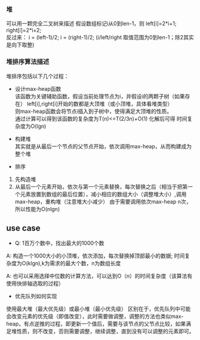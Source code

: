 ### 堆
可以用一颗完全二叉树来描述
假设数组标记i从0到len-1，则
left[i]=2\*i+1;    right[i]=2\*i+2;   
反过来：
i = (left-1)/2;    i = (right-1)/2; (i/left/right 取值范围为0到len-1；除2其实是向下取整)

### 堆排序算法描述
堆排序包括以下几个过程：
- 设计max-heap函数   
该函数为关键辅助函数，假设当前处理节点为i，并假设i的两颗子树（如果存在） left[i],right[i]开始的数都是大顶堆（或小顶堆，具体看堆类型）   
则max-heap函数会将节点i插入到子树中，使得满足大顶堆的性质。    
通过计算可以得到该函数的复杂度为T(n)<=T(2/3n)+O(1) 化解后可得 时间复杂度为O(lgn)

- 构建堆   
其实就是从最后一个节点的父节点开始，依次调用max-heap，从而构建成为整个堆

- 排序  
>> 
  1. 先构造堆
  2. 从最后一个元素开始，依次与第一个元素替换，每次替换之后（相当于把第一个元素放置到数组的最后位置），减小相应的数组大小（调整堆大小）,调用max-heap，重构堆（注意堆大小减少）
由于需要调用依次max-heap n次，所以性能为O(nlgn)

## use case
- Q: 1百万个数中，找出最大的1000个数   

A: 构造一个1000大小的小顶堆，依次添加，每次替换掉顶部最小的数据; 时间复杂度为O(klgn),k为需求的最大个数，n为数组长度

A:  也可以采用选择中位数的计算方法，可以达到O（n）的时间复杂度（该算法有使用快排轴选取的过程）

- 优先队列如何实现

使用最大堆（最大优先级）或最小堆（最小优先级）
区别在于，优先队列中可能会改变元素的优先级（即值改变），此时需要做调整，调整的方法也类似max-heap，有点逆推的过程，即更新一个值后，需要与该节点的父节点比较，如果满足堆性质，则不改变，否则需要调整，继续调整，直到没有可以调整的元素即可。

